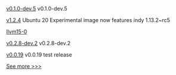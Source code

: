 
[v0.1.0-dev.5](https://github.com/hyperledger/anoncreds-rs/releases/tag/v0.1.0-dev.5) v0.1.0-dev.5

[v1.2.4](https://github.com/hyperledger/indy-node-container/releases/tag/v1.2.4) Ubuntu 20 Experimental image now features indy 1.13.2~rc5

[llvm15-0](https://github.com/hyperledger/solang-llvm/releases/tag/llvm15-0) 

[v0.2.8-dev.2](https://github.com/hyperledger/aries-askar/releases/tag/v0.2.8-dev.2) v0.2.8-dev.2

[v0.0.19](https://github.com/hyperledger-labs/microfab/releases/tag/v0.0.19) v0.0.19 test release


[See more >>>](https://start-here.hyperledger.org/releases)
